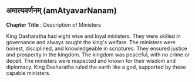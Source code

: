 ## अमात्यवर्णनम् (amAtyavarNanam)
**Chapter Title** : Description of Ministers

King Dasharatha had eight wise and loyal ministers. They were skilled in governance and always sought the king's welfare. The ministers were honest, disciplined, and knowledgeable in scriptures. They ensured justice and prosperity in the kingdom. The kingdom was peaceful, with no crime or deceit. The ministers were respected and known for their wisdom and diplomacy. King Dasharatha ruled the earth like a god, supported by these capable ministers.